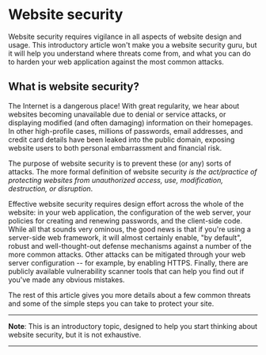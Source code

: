 # Website security

Website security requires vigilance in all aspects of website design and usage. This introductory article won't make you a website security guru, but it will help you understand where threats come from, and what you can do to harden your web application against the most common attacks.

## What is website security?

The Internet is a dangerous place! With great regularity, we hear about websites becoming unavailable due to denial or service attacks, or displaying modified (and often damaging) information on their homepages. In other high-profile cases, millions of passwords, email addresses, and credit card details have been leaked into the public domain, exposing website users to both personal embarrassment and financial risk.

The purpose of website security is to prevent these (or any) sorts of attacks. The more formal definition of website security *is the act/practice of protecting websites from unauthorized access, use, modification, destruction, or disruption*.

Effective website security requires design effort across the whole of the website: in your web application, the configuration of the web server, your policies for creating and renewing passwords, and the client-side code. While all that sounds very ominous, the good news is that if you're using a server-side web framework, it will almost certainly enable, "by default", robust and well-thought-out defense mechanisms against a number of the more common attacks. Other attacks can be mitigated through your web server configuration -- for example, by enabling HTTPS. Finally, there are publicly available vulnerability scanner tools that can help you find out if you've made any obvious mistakes.

The rest of this article gives you more details about a few common threats and some of the simple steps you can take to protect your site.

<hr>

**Note**: This is an introductory topic, designed to help you start thinking about website security, but it is not exhaustive.

<hr>

